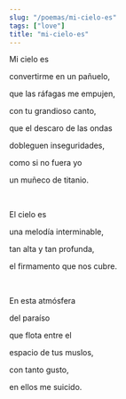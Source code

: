```yaml
---
slug: "/poemas/mi-cielo-es"
tags: ["love"]
title: "mi-cielo-es"
---
```

Mi cielo es

convertirme en un pañuelo,

que las ráfagas me empujen,

con tu grandioso canto,

que el descaro de las ondas

dobleguen inseguridades,

como si no fuera yo

un muñeco de titanio.

&nbsp;

El cielo es

una melodía interminable,

tan alta y tan profunda,

el firmamento que nos cubre.

&nbsp;

En esta atmósfera

del paraíso

que flota entre el

espacio de tus muslos,

con tanto gusto,

en ellos me suicido.